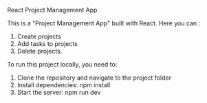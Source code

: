 React Project Management App

This is a "Project Management App" built with React. 
Here you can : 
1. Create projects
2. Add tasks to projects
3. Delete projects.
   
To run this project locally, you need to:
1. Clone the repository and navigate to the project folder
2. Install dependencies: npm install
3. Start the server: npm run dev
